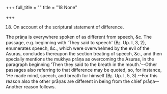 +++
full_title = ""
title = "18 None"

+++


18. On account of the scriptural statement of difference.

The prāṇa is everywhere spoken of as different from speech, &c. The passage, e.g. beginning with 'They said to speech' (Br̥. Up. I, 3, 2), enumerates speech, &c., which were overwhelmed by the evil of the Asuras, concludes thereupon the section treating of speech, &c., and then specially mentions the mukhya prāṇa as overcoming the Asuras, in the paragraph beginning 'Then they said to the breath in the mouth.'--Other passages also referring to that difference may be quoted, so, for instance, 'He made mind, speech, and breath for himself (Br̥. Up. I, 5, 3).--For this reason also the other prāṇas are different in being from the chief prāṇa--Another reason follows.

